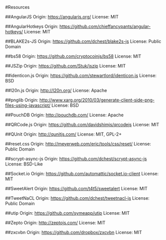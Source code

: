 #Resources

##AngularJS
Origin: https://angularjs.org/
License: MIT

##AngularHotkeys
Origin: https://github.com/chieffancypants/angular-hotkeys/
License: MIT

##BLAKE2s-JS
Origin: https://github.com/dchest/blake2s-js
License: Public Domain

##bs58
Origin: https://github.com/cryptocoinjs/bs58
License: MIT

##JSZip
Origin: https://github.com/Stuk/jszip
License: MIT

##identicon.js
Origin: https://github.com/stewartlord/identicon.js
License: BSD

##l20n.js
Origin: http://l20n.org/
License: Apache

##pnglib
Origin: http://www.xarg.org/2010/03/generate-client-side-png-files-using-javascript/
License: BSD

##PouchDB
Origin: http://pouchdb.com/
License: Apache

##QRCode.js
Origin: https://github.com/davidshimjs/qrcodejs
License: MIT

##QUnit
Origin: http://qunitjs.com/
License: MIT, GPL-2+

##reset.css
Origin: http://meyerweb.com/eric/tools/css/reset/
License: Public Domain

##scrypt-async-js
Origin: https://github.com/dchest/scrypt-async-js
License: BSD-Like

##Socket.io
Origin: https://github.com/automattic/socket.io-client
License: MIT

##SweetAlert
Origin: https://github.com/t4t5/sweetalert
License: MIT

##TweetNaCL
Origin: https://github.com/dchest/tweetnacl-js
License: Public Domain

##utip
Origin: https://github.com/symeapp/utip
License: MIT

##Zepto
Origin: http://zeptojs.com/
License: MIT

##zxcvbn
Origin: https://github.com/dropbox/zxcvbn
License: MIT
